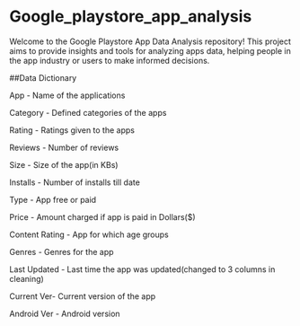 # Google_playstore_app_analysis
Welcome to the Google Playstore App Data Analysis repository! This project aims to provide insights and tools for analyzing apps data, helping people in the app industry or users to make informed decisions.

##Data Dictionary 


App - Name of the applications


Category - Defined categories of the apps


Rating - Ratings given to the apps


Reviews - Number of reviews 


Size - Size of the app(in KBs)


Installs - Number of installs till date


Type - App free or paid


Price - Amount charged if app is paid in Dollars($) 


Content Rating - App for which age groups


Genres - Genres for the app


Last Updated - Last time the app was updated(changed to 3 columns in cleaning)


Current Ver- Current version of the app


Android Ver - Android version
